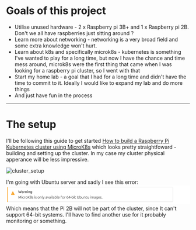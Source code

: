 # Goals of this project
- Utilise unused hardware - 2 x Raspberry pi 3B+ and 1 x Raspberry pi 2B. Don't we all have raspberries just sitting around ?
- Learn more about networking - networking is a very broad field and some extra knowledge won't hurt.
- Learn about k8s and specifically microk8s - kubernetes is something I've wanted to play for a long time, but now I have the chance and time mess around, microk8s were the first thing that came when I was looking for a raspberry pi cluster, so I went with that
- Start my home lab - a goal that I had for a long time and didn't have the time to commit to it. Ideally I would like to expand my lab and do more things
- And just have fun in the process


---

# The setup

I'll be following this guide to get started [How to build a Raspberry Pi Kubernetes cluster using MicroK8s](https://ubuntu.com/tutorials/how-to-kubernetes-cluster-on-raspberry-pi#1-overview) which looks pretty straightfoward - building and setting up the cluster. In my case my cluster physical apperance will be less impressive. 

![cluster_setup](img/)


I'm going with Ubuntu server and sadly I see this error: ![warning](img/warning.png)
Which means that the Pi 2B will not be part of the cluster, since It can't support 64-bit systems. I'll have to find another use for it probably monitoring or something.




